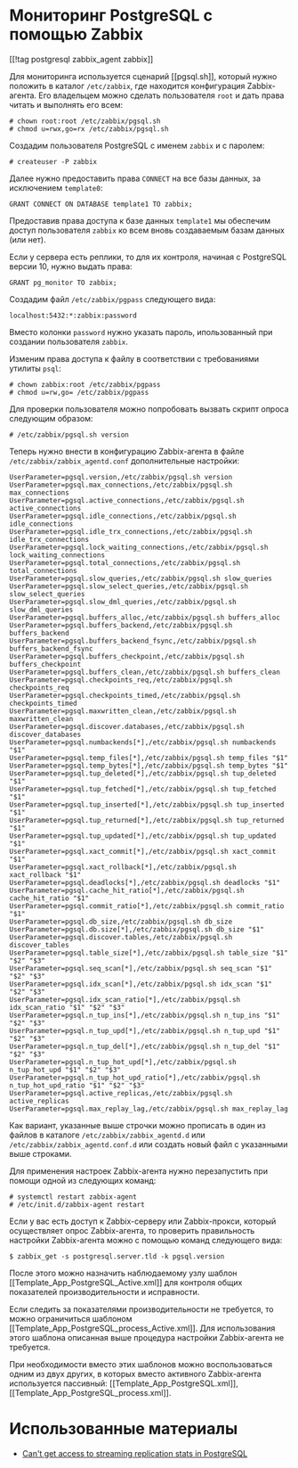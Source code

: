 Мониторинг PostgreSQL с помощью Zabbix
======================================

[[!tag postgresql zabbix_agent zabbix]]

Для мониторинга используется сценарий [[pgsql.sh]], который нужно положить в каталог `/etc/zabbix`, где находится конфигурация Zabbix-агента. Его владельцем можно сделать пользователя `root` и дать права читать и выполнять его всем:

    # chown root:root /etc/zabbix/pgsql.sh
    # chmod u=rwx,go=rx /etc/zabbix/pgsql.sh

Создадим пользователя PostgreSQL с именем `zabbix` и с паролем:

    # createuser -P zabbix

Далее нужно предоставить права `CONNECT` на все базы данных, за исключением `template0`:

    GRANT CONNECT ON DATABASE template1 TO zabbix;

Предоставив права доступа к базе данных `template1` мы обеспечим доступ пользователя `zabbix` ко всем вновь создаваемым базам данных (или нет).

Если у сервера есть реплики, то для их контроля, начиная с PostgreSQL версии 10, нужно выдать права:

    GRANT pg_monitor TO zabbix;

Создадим файл `/etc/zabbix/pgpass` следующего вида:

    localhost:5432:*:zabbix:password

Вместо колонки `password` нужно указать пароль, ипользованный при создании пользователя `zabbix`.

Изменим права доступа к файлу в соответствии с требованиями утилиты `psql`:

    # chown zabbix:root /etc/zabbix/pgpass
    # chmod u=rw,go= /etc/zabbix/pgpass

Для проверки пользователя можно попробовать вызвать скрипт опроса следующим образом:

    # /etc/zabbix/pgsql.sh version

Теперь нужно внести в конфигурацию Zabbix-агента в файле `/etc/zabbix/zabbix_agentd.conf` дополнительные настройки:

    UserParameter=pgsql.version,/etc/zabbix/pgsql.sh version
    UserParameter=pgsql.max_connections,/etc/zabbix/pgsql.sh max_connections
    UserParameter=pgsql.active_connections,/etc/zabbix/pgsql.sh active_connections
    UserParameter=pgsql.idle_connections,/etc/zabbix/pgsql.sh idle_connections
    UserParameter=pgsql.idle_trx_connections,/etc/zabbix/pgsql.sh idle_trx_connections
    UserParameter=pgsql.lock_waiting_connections,/etc/zabbix/pgsql.sh lock_waiting_connections
    UserParameter=pgsql.total_connections,/etc/zabbix/pgsql.sh total_connections
    UserParameter=pgsql.slow_queries,/etc/zabbix/pgsql.sh slow_queries
    UserParameter=pgsql.slow_select_queries,/etc/zabbix/pgsql.sh slow_select_queries
    UserParameter=pgsql.slow_dml_queries,/etc/zabbix/pgsql.sh slow_dml_queries
    UserParameter=pgsql.buffers_alloc,/etc/zabbix/pgsql.sh buffers_alloc
    UserParameter=pgsql.buffers_backend,/etc/zabbix/pgsql.sh buffers_backend
    UserParameter=pgsql.buffers_backend_fsync,/etc/zabbix/pgsql.sh buffers_backend_fsync
    UserParameter=pgsql.buffers_checkpoint,/etc/zabbix/pgsql.sh buffers_checkpoint
    UserParameter=pgsql.buffers_clean,/etc/zabbix/pgsql.sh buffers_clean
    UserParameter=pgsql.checkpoints_req,/etc/zabbix/pgsql.sh checkpoints_req
    UserParameter=pgsql.checkpoints_timed,/etc/zabbix/pgsql.sh checkpoints_timed
    UserParameter=pgsql.maxwritten_clean,/etc/zabbix/pgsql.sh maxwritten_clean
    UserParameter=pgsql.discover.databases,/etc/zabbix/pgsql.sh discover_databases
    UserParameter=pgsql.numbackends[*],/etc/zabbix/pgsql.sh numbackends "$1"
    UserParameter=pgsql.temp_files[*],/etc/zabbix/pgsql.sh temp_files "$1"
    UserParameter=pgsql.temp_bytes[*],/etc/zabbix/pgsql.sh temp_bytes "$1"
    UserParameter=pgsql.tup_deleted[*],/etc/zabbix/pgsql.sh tup_deleted "$1"
    UserParameter=pgsql.tup_fetched[*],/etc/zabbix/pgsql.sh tup_fetched "$1"
    UserParameter=pgsql.tup_inserted[*],/etc/zabbix/pgsql.sh tup_inserted "$1"
    UserParameter=pgsql.tup_returned[*],/etc/zabbix/pgsql.sh tup_returned "$1"
    UserParameter=pgsql.tup_updated[*],/etc/zabbix/pgsql.sh tup_updated "$1"
    UserParameter=pgsql.xact_commit[*],/etc/zabbix/pgsql.sh xact_commit "$1"
    UserParameter=pgsql.xact_rollback[*],/etc/zabbix/pgsql.sh xact_rollback "$1"
    UserParameter=pgsql.deadlocks[*],/etc/zabbix/pgsql.sh deadlocks "$1"
    UserParameter=pgsql.cache_hit_ratio[*],/etc/zabbix/pgsql.sh cache_hit_ratio "$1"
    UserParameter=pgsql.commit_ratio[*],/etc/zabbix/pgsql.sh commit_ratio "$1"
    UserParameter=pgsql.db_size,/etc/zabbix/pgsql.sh db_size
    UserParameter=pgsql.db.size[*],/etc/zabbix/pgsql.sh db_size "$1"
    UserParameter=pgsql.discover.tables,/etc/zabbix/pgsql.sh discover_tables
    UserParameter=pgsql.table_size[*],/etc/zabbix/pgsql.sh table_size "$1" "$2" "$3"
    UserParameter=pgsql.seq_scan[*],/etc/zabbix/pgsql.sh seq_scan "$1" "$2" "$3"
    UserParameter=pgsql.idx_scan[*],/etc/zabbix/pgsql.sh idx_scan "$1" "$2" "$3"
    UserParameter=pgsql.idx_scan_ratio[*],/etc/zabbix/pgsql.sh idx_scan_ratio "$1" "$2" "$3"
    UserParameter=pgsql.n_tup_ins[*],/etc/zabbix/pgsql.sh n_tup_ins "$1" "$2" "$3"
    UserParameter=pgsql.n_tup_upd[*],/etc/zabbix/pgsql.sh n_tup_upd "$1" "$2" "$3"
    UserParameter=pgsql.n_tup_del[*],/etc/zabbix/pgsql.sh n_tup_del "$1" "$2" "$3"
    UserParameter=pgsql.n_tup_hot_upd[*],/etc/zabbix/pgsql.sh n_tup_hot_upd "$1" "$2" "$3"
    UserParameter=pgsql.n_tup_hot_upd_ratio[*],/etc/zabbix/pgsql.sh n_tup_hot_upd_ratio "$1" "$2" "$3"
    UserParameter=pgsql.active_replicas,/etc/zabbix/pgsql.sh active_replicas
    UserParameter=pgsql.max_replay_lag,/etc/zabbix/pgsql.sh max_replay_lag

Как вариант, указанные выше строчки можно прописать в один из файлов в каталоге `/etc/zabbix/zabbix_agentd.d` или `/etc/zabbix/zabbix_agentd.conf.d` или создать новый файл с указанными выше строками.

Для применения настроек Zabbix-агента нужно перезапустить при помощи одной из следующих команд:

    # systemctl restart zabbix-agent
    # /etc/init.d/zabbix-agent restart

Если у вас есть доступ к Zabbix-серверу или Zabbix-прокси, который осуществляет опрос Zabbix-агента, то проверить правильность настройки Zabbix-агента можно с помощью команд следующего вида:

    $ zabbix_get -s postgresql.server.tld -k pgsql.version

После этого можно назначить наблюдаемому узлу шаблон [[Template_App_PostgreSQL_Active.xml]] для контроля общих показателей производительности и исправности.

Если следить за показателями производительности не требуется, то можно ограничиться шаблоном [[Template_App_PostgreSQL_process_Active.xml]]. Для использования этого шаблона описанная выше процедура настройки Zabbix-агента не требуется.

При необходимости вместо этих шаблонов можно воспользоваться одним из двух других, в которых вместо активного Zabbix-агента используется пассивный: [[Template_App_PostgreSQL.xml]], [[Template_App_PostgreSQL_process.xml]].

Использованные материалы
========================

* [Can't get access to streaming replication stats in PostgreSQL](https://stackoverflow.com/questions/32735805/cant-get-access-to-streaming-replication-stats-in-postgresql)
